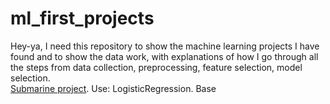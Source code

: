 # ml_first_projects
Hey-ya, I need this repository to show the machine learning projects I have found and to show the data work, with explanations of how I go through all the steps from data collection, preprocessing, feature selection, model selection.  
[Submarine project](https://github.com/Exfell/ml_beggining/blob/main/projects/submarine_project.ipynb). Use: LogisticRegression. Base  
